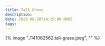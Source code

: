 ```yaml
---
title: Tall Grass
description: 
date: 2023-06-20T20:25:00.000Z
tags: 
---
```

{% image "./141082562.tall-grass.jpeg", "" %}